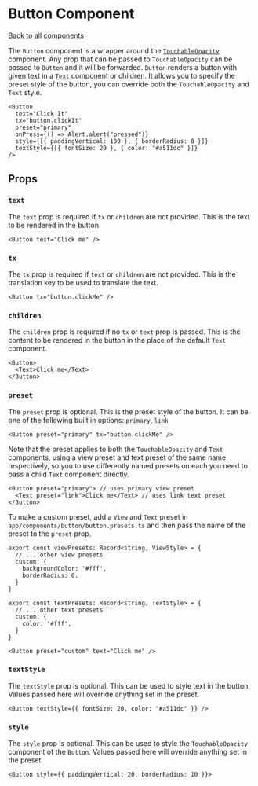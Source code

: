 # Button Component

[Back to all components](./Components.md)

The `Button` component is a wrapper around the [`TouchableOpacity`](https://reactnative.dev/docs/touchableopacity) component. Any prop that can be passed to `TouchableOpacity` can be passed to `Button` and it will be forwarded. `Button` renders a button with given text in a [`Text`](./Components-Text.md) component or children. It allows you to specify the preset style of the button, you can override both the `TouchableOpacity` and `Text` style.

```tsx
<Button
  text="Click It"
  tx="button.clickIt"
  preset="primary"
  onPress={() => Alert.alert("pressed")}
  style={[{ paddingVertical: 100 }, { borderRadius: 0 }]}
  textStyle={[{ fontSize: 20 }, { color: "#a511dc" }]}
/>
```

## Props

### `text`

The `text` prop is required if `tx` or `children` are not provided. This is the text to be rendered in the button.

```tsx
<Button text="Click me" />
```

### `tx`

The `tx` prop is required if `text` or `children` are not provided. This is the translation key to be used to translate the text.

```tsx
<Button tx="button.clickMe" />
```

### `children`

The `children` prop is required if no `tx` or `text` prop is passed. This is the content to be rendered in the button in the place of the default `Text` component.

```tsx
<Button>
  <Text>Click me</Text>
</Button>
```

### `preset`

The `preset` prop is optional. This is the preset style of the button. It can be one of the following built in options: `primary`, `link`

```tsx
<Button preset="primary" tx="button.clickMe" />
```

Note that the preset applies to both the `TouchableOpacity` and `Text` components, using a view preset and text preset of the same name respectively, so you to use differently named presets on each you need to pass a child `Text` component directly.

```tsx
<Button preset="primary"> // uses primary view preset
  <Text preset="link">Click me</Text> // uses link text preset
</Button>
```

To make a custom preset, add a `View` and `Text` preset in `app/components/button/button.presets.ts` and then pass the name of the preset to the `preset` prop.

```tsx
export const viewPresets: Record<string, ViewStyle> = {
  // ... other view presets
  custom: {
    backgroundColor: '#fff',
    borderRadius: 0,
  }
}

export const textPresets: Record<string, TextStyle> = {
  // ... other text presets
  custom: {
    color: '#fff',
  }
}
```

```tsx
<Button preset="custom" text="Click me" />
```

### `textStyle`

The `textStyle` prop is optional. This can be used to style text in the button. Values passed here will override anything set in the preset.

```tsx
<Button textStyle={{ fontSize: 20, color: "#a511dc" }} />
```

### `style`

The `style` prop is optional. This can be used to style the `TouchableOpacity` component of the `Button`. Values passed here will override anything set in the preset.

```tsx
<Button style={{ paddingVertical: 20, borderRadius: 10 }}>
```